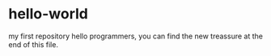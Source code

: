 # hello-world
my first repository
hello programmers, you can find the new treassure at the end of this file.
